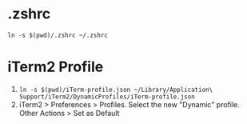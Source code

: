 # .zshrc
`ln -s $(pwd)/.zshrc ~/.zshrc`

# iTerm2 Profile
1. `ln -s $(pwd)/iTerm-profile.json ~/Library/Application\ Support/iTerm2/DynamicProfiles/iTerm-profile.json`
1. iTerm2 > Preferences > Profiles. Select the new "Dynamic" profile. Other Actions > Set as Default